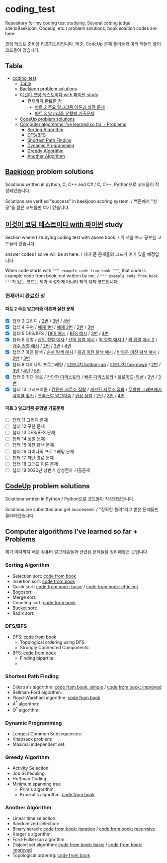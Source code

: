 # coding_test

Repository for my coding test studying. Several coding judge site's(Baekjoon, Codeup, etc.) problem solutions, book solution codes are here.

코딩 테스트 준비용 리포지토리입니다. 백준, CodeUp 문제 풀이들과 여러 책들의 풀이 코드들이 있습니다.

## Table

- [coding\_test](#coding_test)
	- [Table](#table)
	- [Baekjoon problem solutions](#baekjoon-problem-solutions)
	- [이것이 코딩 테스트이다 with 파이썬 study](#이것이-코딩-테스트이다-with-파이썬-study)
		- [현재까지 완료한 장](#현재까지-완료한-장)
			- [파트 2 주요 알고리즘 이론과 실전 문제](#파트-2-주요-알고리즘-이론과-실전-문제)
			- [파트 3 알고리즘 유형별 기출문제](#파트-3-알고리즘-유형별-기출문제)
	- [CodeUp problem solutions](#codeup-problem-solutions)
	- [Computer algorithms I've learned so far + Problems](#computer-algorithms-ive-learned-so-far--problems)
		- [Sorting Algorithm](#sorting-algorithm)
		- [DFS/BFS](#dfsbfs)
		- [Shortest Path Finding](#shortest-path-finding)
		- [Dynamic Programming](#dynamic-programming)
		- [Greedy Algorithm](#greedy-algorithm)
		- [Another Algorithm](#another-algorithm)

## [Baekjoon](https://www.acmicpc.net/) problem solutions

Solutions written in python, C, C++ and C# / C, C++, Python으로 코드들이 작성되었습니다.

Solutions are verified "success" in baekjoon scoring system. / 백준에서 "성공"을 받은 코드들만 여기 있습니다.

## [이것이 코딩 테스트이다 with 파이썬](https://www.hanbit.co.kr/store/books/look.php?p_code=B8945183661) study

Section where I studying coding test with above book. / 위 책을 보고 공부한 코드들이 있습니다.

answer codes I solve will be at here. / 제가 푼 문제들의 코드가 여기 있을 예정입니다.

When code starts with `""" example code from book """`, that code is example code from book, not written by me. / `""" example code from book """`가 있는 코드는 제가 작성한게 아니라 책의 예제 코드입니다.

### 현재까지 완료한 장

#### 파트 2 주요 알고리즘 이론과 실전 문제

- [x] 챕터 3 그리디 / [2번](/이것이_코딩_테스트이다_with_파이썬/ch3_greedy_2.py) / [3번](/이것이_코딩_테스트이다_with_파이썬/ch3_greedy_3.py) / [4번](/이것이_코딩_테스트이다_with_파이썬/ch3_greedy_4.py)
- [x] 챕터 4 구현 / [예제 1번](/이것이_코딩_테스트이다_with_파이썬/ch4_implement_1_1.py) / [예제 2번](/이것이_코딩_테스트이다_with_파이썬/ch4_implement_1_2.py) / [2번](/이것이_코딩_테스트이다_with_파이썬/ch4_implement_2.py) / [3번](/이것이_코딩_테스트이다_with_파이썬/ch4_implement_3.py)
- [x] 챕터 5 DFS/BFS / [DFS 예시](/이것이_코딩_테스트이다_with_파이썬/ch5_DFS_BFS_dfs_example.py) / [BFS 예시](/이것이_코딩_테스트이다_with_파이썬/ch5_DFS_BFS_bfs_example.py) / [3번](/이것이_코딩_테스트이다_with_파이썬/ch5_DFS_BFS_3.py) / [4번](/이것이_코딩_테스트이다_with_파이썬/ch5_DFS_BFS_4.py)
- [x] 챕터 6 정렬 / [삽입 정렬 예시](/이것이_코딩_테스트이다_with_파이썬/ch6_sorting_1_insertion_sort.py) / [선택 정렬 예시](/이것이_코딩_테스트이다_with_파이썬/ch6_sorting_1_selection_sort.py) / [퀵 정렬 예시 1](/이것이_코딩_테스트이다_with_파이썬/ch6_sorting_1_quick_sort.py) / [퀵 정렬 예시 2](/이것이_코딩_테스트이다_with_파이썬/ch6_sorting_1_quick_sort_efficient.py) / [계수 정렬 예시](/이것이_코딩_테스트이다_with_파이썬/ch6_sorting_1_counting_sort.py) / [2번](/이것이_코딩_테스트이다_with_파이썬/ch6_sorting_2.py) / [3번](/이것이_코딩_테스트이다_with_파이썬/ch6_sorting_3.py) / [4번](/이것이_코딩_테스트이다_with_파이썬/ch6_sorting_4.py)
- [x] 챕터 7 이진 탐색 / [순차 탐색 예시](/이것이_코딩_테스트이다_with_파이썬/ch7_binary_search_1_sequential_search.py) / [재귀 이진 탐색 예시](/이것이_코딩_테스트이다_with_파이썬/ch7_binary_search_1_binary_search_recurssion.py) / [반복문 이진 탐색 예시](/이것이_코딩_테스트이다_with_파이썬/ch7_binary_search_1_binary_search_iteration.py) / [2번](/이것이_코딩_테스트이다_with_파이썬/ch7_binary_search_2.py) / [3번](/이것이_코딩_테스트이다_with_파이썬/ch7_binary_search_3.py)
- [x] 챕터 8 다이나믹 프로그래밍 / [피보나치 bottom-up](/이것이_코딩_테스트이다_with_파이썬/ch8_DP_1_fibonacci_bottomup.py) / [피보나치 top-down](/이것이_코딩_테스트이다_with_파이썬/ch8_DP_1_fibonacci_topdown.py) / [2번](/이것이_코딩_테스트이다_with_파이썬/ch8_DP_2.py) / [3번](/이것이_코딩_테스트이다_with_파이썬/ch8_DP_3.py) / [4번](/이것이_코딩_테스트이다_with_파이썬/ch8_DP_4.py) / [5번](/이것이_코딩_테스트이다_with_파이썬/ch8_DP_5.py)
- [x] 챕터 9 최단 경로 / [간단한 다익스트라](/이것이_코딩_테스트이다_with_파이썬/ch9_shortest_path_1_dijkstra_simple.py) / [빠른 다익스트라](/이것이_코딩_테스트이다_with_파이썬/ch9_shortest_path_1_dijkstra_improved.py) / [플로이드-워샬](/이것이_코딩_테스트이다_with_파이썬/ch9_shortest_path_1_floyd_warshaol.py) / [2번](/이것이_코딩_테스트이다_with_파이썬/ch9_shortest_path_2.py) / [3번](/이것이_코딩_테스트이다_with_파이썬/ch9_shortest_path_3.py)
- [x] 챕터 10 그래프이론 / [간단한 서로소 집합](/이것이_코딩_테스트이다_with_파이썬/ch10/ch10_graph_1_disjoint_set.py) / [개선된 서로소 집합](/이것이_코딩_테스트이다_with_파이썬/ch10/ch10_graph_1_disjoint_set_improved.py) / [무방향 그래프에서 사이클 찾기](/이것이_코딩_테스트이다_with_파이썬/ch10/ch10_graph_1_disjoint_set_cycle.py) / [크루스칼 알고리즘](/이것이_코딩_테스트이다_with_파이썬/ch10/ch10_graph_1_kruskal.py) / [위상 정렬](/이것이_코딩_테스트이다_with_파이썬/ch10/ch10_graph_1_topological_sorting.py) / [2번](/이것이_코딩_테스트이다_with_파이썬/ch10/ch10_graph_2.py) / [3번](/이것이_코딩_테스트이다_with_파이썬/ch10/ch10_graph_3.py) / [4번](/이것이_코딩_테스트이다_with_파이썬/ch10/ch10_graph_4.py)

#### 파트 3 알고리즘 유형별 기출문제
- [ ] 챕터 11 그리디 문제
- [ ] 챕터 12 구현 문제
- [ ] 챕터 13 DFS/BFS 문제
- [ ] 챕터 14 정렬 문제
- [ ] 챕터 15 이진 탐색 문제
- [ ] 챕터 16 다이나믹 프로그래밍 문제
- [ ] 챕터 17 최단 경로 문제
- [ ] 챕터 18 그래프 이론 문제
- [ ] 챕터 19 2020년 상반기 삼성전자 기출문제

## [CodeUp](https://codeup.kr/index.php) problem solutions

Solutions written in Python / Python으로 코드들이 작성되었습니다.

Solutions are submitted and get successed. / "정확한 풀이"라고 받은 문제들만 올라와있습니다.

## Computer algorithms I've learned so far + Problems

제가 이때까지 배운 컴퓨터 알고리즘들과 관련된 문제들을 정리해놓은 곳입니다.

### Sorting Algorithm

- Selection sort: [code from book](/이것이_코딩_테스트이다_with_파이썬/ch6/ch6_sorting_1_selection_sort.py)
- Insertion sort: [code from book](/이것이_코딩_테스트이다_with_파이썬/ch6/ch6_sorting_1_insertion_sort.py)
- Quick sort: [code from book: basic](/이것이_코딩_테스트이다_with_파이썬/ch6/ch6_sorting_1_quick_sort.py) / [code from book: efficient](/이것이_코딩_테스트이다_with_파이썬/ch6/ch6_sorting_1_quick_sort_efficient.py)
- Bogosort:
- Merge sort: 
- Counting sort: [code from book](/이것이_코딩_테스트이다_with_파이썬/ch6/ch6_sorting_1_counting_sort.py)
- Bucket sort: 
- Radix sort: 

### DFS/BFS

- DFS: [code from book](/이것이_코딩_테스트이다_with_파이썬/ch5/ch5_DFS_BFS_dfs_example.py)
  - Topological ordering using DFS:
  - Strongly Connected Components:
- BFS: [code from book](/이것이_코딩_테스트이다_with_파이썬/ch5/ch5_DFS_BFS_bfs_example.py)
  - Finding bipartite:
  - 

### Shortest Path Finding

- Dijkstra's algorithm: [code from book: simple](/이것이_코딩_테스트이다_with_파이썬/ch9/ch9_shortest_path_1_dijkstra_simple.py) / [code from book: improved](/이것이_코딩_테스트이다_with_파이썬/ch9/ch9_shortest_path_1_dijkstra_improved.py)
- Bellman-Ford algorithm:
- Floyd-Warshaol algorithm: [code from book](/이것이_코딩_테스트이다_with_파이썬/ch9/ch9_shortest_path_1_floyd_warshaol.py)
- $A^*$ algorithm:
- $\Theta^*$ algorithm:

### Dynamic Programming

- Longest Common Subsequences:
- Knapsack problem:
- Maximal independent set:

### Greedy Algorithm

- Activity Selection:
- Job Scheduling:
- Huffman Coding:
- Minimum spanning tree
  - Prim's algorithm:
  - Kruskal's algorithm: [code from book](/이것이_코딩_테스트이다_with_파이썬/ch10/ch10_graph_1_kruskal.py)

### Another Algorithm

- Linear time selection:
- Randomized selection:
- Binary serach: [code from book: iteration](/이것이_코딩_테스트이다_with_파이썬/ch7/ch7_binary_search_1_binary_search_iteration.py) / [code from book: recurrsive](/이것이_코딩_테스트이다_with_파이썬/ch7/ch7_binary_search_1_binary_search_recurssion.py)
- Karger's algorithm:
- Ford-Fulkerson algorithm:
- Disjoint set algorithm: [code from book: basic](/이것이_코딩_테스트이다_with_파이썬/ch10/ch10_graph_1_disjoint_set.py) / [code from book: improved](/이것이_코딩_테스트이다_with_파이썬/ch10/ch10_graph_1_disjoint_set_improved.py)
- Topological ordering: [code from book](/이것이_코딩_테스트이다_with_파이썬/ch10/ch10_graph_1_topological_sorting.py)